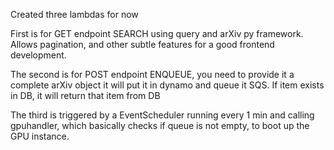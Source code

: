 Created three lambdas for now

First is for GET endpoint SEARCH using query and arXiv py framework.
Allows pagination, and other subtle features for a good frontend development. 

The second is for POST endpoint ENQUEUE, you need to provide it a complete arXiv object it will put it in dynamo and queue it SQS.
If item exists in DB, it will return that item from DB

The third is triggered by a EventScheduler running every 1 min and calling gpuhandler, which basically checks if queue is not empty, to boot up the GPU instance. 
